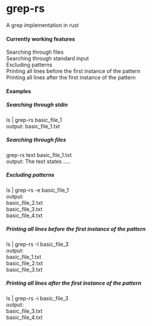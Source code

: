 # grep-rs  
A grep implementation in rust  
  
#### Currently working features  
Searching through files  
Searching through standard input  
Excluding patterns  
Printing all lines before the first instance of the pattern  
Printing all lines after the first instance of the pattern  
#### Examples  
##### Searching through stdin  
ls | grep-rs basic_file_1  
output: basic_file_1.txt  
  
##### Searching through files  
grep-rs text basic_file_1.txt  
output: The text states .....  
  
##### Excluding patterns  
ls | grep-rs -e basic_file_1  
output:  
basic_file_2.txt  
basic_file_3.txt  
basic_file_4.txt  
##### Printing all lines before the first instance of the pattern  
ls | grep-rs -I basic_file_3  
output:  
basic_file_1.txt  
basic_file_2.txt  
basic_file_3.txt  
##### Printing all lines after the first instance of the pattern  
ls | grep-rs -i basic_file_3  
output:  
basic_file_3.txt  
basic_file_4.txt  